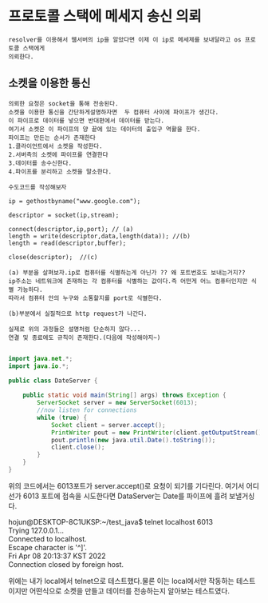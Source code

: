 # 프로토콜 스택에 메세지 송신 의뢰

    resolver를 이용해서 웹서버의 ip을 알았다면 이제 이 ip로 메세제를 보내달라고 os 프로토콜 스택에게 
    의뢰한다.

## 소켓을 이용한 통신

    의뢰한 요청은 socket을 통해 전송된다.
    소켓을 이용한 통신을 간단하게설명하자면  두 컴퓨터 사이에 파이프가 생긴다.
    이 파이프로 데이터를 넣으면 반대편에서 데이터를 받는다.
    여기서 소켓은 이 파이프의 양 끝에 있는 데이터의 출입구 역활을 한다.
    파이프는 만든는 순서가 존재한다
    1.클라이언트에서 소켓을 작성한다.
    2.서버측의 소켓에 파이프를 연결한다
    3.데이터를 송수신한다.
    4.파이프를 분리하고 소켓을 말소한다.

    수도코드를 작성해보자 
    
    ip = gethostbyname("www.google.com");
    
    descriptor = socket(ip,stream);

    connect(descriptor,ip,port); // (a) 
    length = write(descriptor,data,length(data)); //(b) 
    length = read(descriptor,buffer);  

    close(descriptor);  //(c)

    (a) 부분을 살펴보자.ip로 컴퓨터를 식별하는게 아닌가 ?? 왜 포트번호도 보내는거지??
    ip주소는 네트워크에 존재하는 각 컴퓨터를 식별하는 값이다.즉 어떤게 어느 컴퓨터인지만 식별 가능하다.
    따라서 컴퓨터 안의 누구와 소통할지를 port로 식별한다.

    (b)부분에서 실질적으로 http request가 나간다.
    
    실제로 위의 과정들은 설명처럼 단순하지 않다...
    연결 및 종료에도 규칙이 존재한다.(다음에 작성해야지~)

```java

import java.net.*;
import java.io.*;

public class DateServer {
    
    public static void main(String[] args) throws Exception {
        ServerSocket server = new ServerSocket(6013); 
        //now listen for connections 
        while (true) {
            Socket client = server.accept(); 
            PrintWriter pout = new PrintWriter(client.getOutputStream(), true);
            pout.println(new java.util.Date().toString());
            client.close();
        }
    }
}


```
위의 코드에서는 6013포트가 server.accept()로 요청이 되기를 기다린다.
여기서 어디선가 6013 포트에 접속을 시도한다면 DataServer는 Date를 파이프에 흘려 보낼거싱다.  

hojun@DESKTOP-8C1UKSP:~/test_java$ telnet localhost 6013   
Trying 127.0.0.1...    
Connected to localhost.   
Escape character is '^]'.    
Fri Apr 08 20:13:37 KST 2022    
Connection closed by foreign host.  

위에는 내가 local에서  telnet으로 테스트했다.물론 이는 local에서만 작동하는 테스트이지만 어떤식으로
소켓을 만들고 데이터를 전송하는지 알아보는 테스트였다.  

